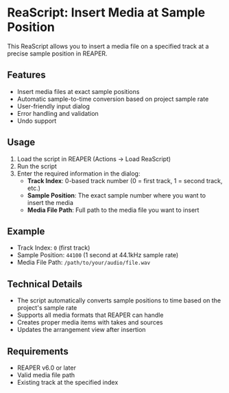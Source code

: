 # ReaScript: Insert Media at Sample Position

This ReaScript allows you to insert a media file on a specified track at a precise sample position in REAPER.

## Features

- Insert media files at exact sample positions
- Automatic sample-to-time conversion based on project sample rate
- User-friendly input dialog
- Error handling and validation
- Undo support

## Usage

1. Load the script in REAPER (Actions → Load ReaScript)
2. Run the script
3. Enter the required information in the dialog:
   - **Track Index**: 0-based track number (0 = first track, 1 = second track, etc.)
   - **Sample Position**: The exact sample number where you want to insert the media
   - **Media File Path**: Full path to the media file you want to insert

## Example

- Track Index: `0` (first track)
- Sample Position: `44100` (1 second at 44.1kHz sample rate)
- Media File Path: `/path/to/your/audio/file.wav`

## Technical Details

- The script automatically converts sample positions to time based on the project's sample rate
- Supports all media formats that REAPER can handle
- Creates proper media items with takes and sources
- Updates the arrangement view after insertion

## Requirements

- REAPER v6.0 or later
- Valid media file path
- Existing track at the specified index
